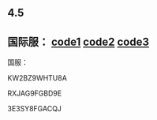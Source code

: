 ## 4.5
国际服：
[code1](https://genshin.hoyoverse.com/en/gift?code=DAKTDBWTZTYR)
[code2](https://genshin.hoyoverse.com/en/gift?code=AT3BDSWTYBKD)
[code3](https://genshin.hoyoverse.com/en/gift?code=5TKAUAWAGBJR)
--------------------------------------------------------------------
国服：

KW2BZ9WHTU8A

RXJAG9FGBD9E

3E3SY8FGACQJ
